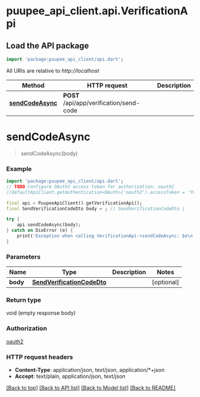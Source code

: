 # puupee_api_client.api.VerificationApi

## Load the API package
```dart
import 'package:puupee_api_client/api.dart';
```

All URIs are relative to *http://localhost*

Method | HTTP request | Description
------------- | ------------- | -------------
[**sendCodeAsync**](VerificationApi.md#sendcodeasync) | **POST** /api/app/verification/send-code | 


# **sendCodeAsync**
> sendCodeAsync(body)



### Example
```dart
import 'package:puupee_api_client/api.dart';
// TODO Configure OAuth2 access token for authorization: oauth2
//defaultApiClient.getAuthentication<OAuth>('oauth2').accessToken = 'YOUR_ACCESS_TOKEN';

final api = PuupeeApiClient().getVerificationApi();
final SendVerificationCodeDto body = ; // SendVerificationCodeDto | 

try {
    api.sendCodeAsync(body);
} catch on DioError (e) {
    print('Exception when calling VerificationApi->sendCodeAsync: $e\n');
}
```

### Parameters

Name | Type | Description  | Notes
------------- | ------------- | ------------- | -------------
 **body** | [**SendVerificationCodeDto**](SendVerificationCodeDto.md)|  | [optional] 

### Return type

void (empty response body)

### Authorization

[oauth2](../README.md#oauth2)

### HTTP request headers

 - **Content-Type**: application/json, text/json, application/*+json
 - **Accept**: text/plain, application/json, text/json

[[Back to top]](#) [[Back to API list]](../README.md#documentation-for-api-endpoints) [[Back to Model list]](../README.md#documentation-for-models) [[Back to README]](../README.md)


